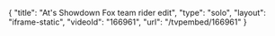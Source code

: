 {
    "title": "At's Showdown Fox team rider edit",
    "type": "solo",
    "layout": "iframe-static",
    "videoId": "166961",
    "url": "\/tvpembed\/166961"
}